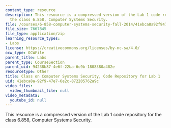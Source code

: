 ```yaml
---
content_type: resource
description: This resource is a compressed version of the Lab 1 code repository for
  the class 6.858, Computer Systems Security.
file: /courses/6-858-computer-systems-security-fall-2014/41ebca8a92f947e76e2c872205762a9c_MIT6_858F14_lab1.zip
file_size: 7667845
file_type: application/zip
learning_resource_types:
- Labs
license: https://creativecommons.org/licenses/by-nc-sa/4.0/
ocw_type: OCWFile
parent_title: Labs
parent_type: CourseSection
parent_uid: 94238b87-4e6f-22ba-6c9b-1808380a482e
resourcetype: Other
title: Class on Computer Systems Security, Code Repository for Lab 1
uid: 41ebca8a-92f9-47e7-6e2c-872205762a9c
video_files:
  video_thumbnail_file: null
video_metadata:
  youtube_id: null
---
```

This resource is a compressed version of the Lab 1 code repository for the class 6.858, Computer Systems Security.